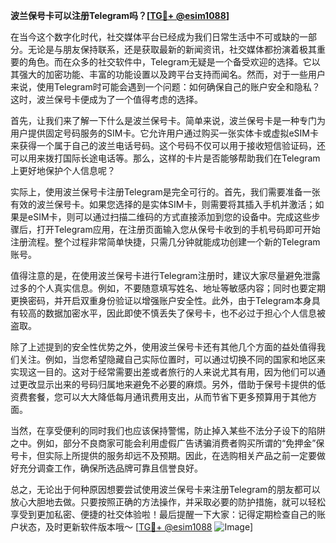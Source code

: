 **波兰保号卡可以注册Telegram吗？[[TG💪+ @esim1088](https://t.me/s/esim1088)]**

在当今这个数字化时代，社交媒体平台已经成为我们日常生活中不可或缺的一部分。无论是与朋友保持联系，还是获取最新的新闻资讯，社交媒体都扮演着极其重要的角色。而在众多的社交软件中，Telegram无疑是一个备受欢迎的选择。它以其强大的加密功能、丰富的功能设置以及跨平台支持而闻名。然而，对于一些用户来说，使用Telegram时可能会遇到一个问题：如何确保自己的账户安全和隐私？这时，波兰保号卡便成为了一个值得考虑的选择。

首先，让我们来了解一下什么是波兰保号卡。简单来说，波兰保号卡是一种专门为用户提供固定号码服务的SIM卡。它允许用户通过购买一张实体卡或虚拟eSIM卡来获得一个属于自己的波兰电话号码。这个号码不仅可以用于接收短信验证码，还可以用来拨打国际长途电话等。那么，这样的卡片是否能够帮助我们在Telegram上更好地保护个人信息呢？

实际上，使用波兰保号卡注册Telegram是完全可行的。首先，我们需要准备一张有效的波兰保号卡。如果您选择的是实体SIM卡，则需要将其插入手机并激活；如果是eSIM卡，则可以通过扫描二维码的方式直接添加到您的设备中。完成这些步骤后，打开Telegram应用，在注册页面输入您从保号卡收到的手机号码即可开始注册流程。整个过程非常简单快捷，只需几分钟就能成功创建一个新的Telegram账号。

值得注意的是，在使用波兰保号卡进行Telegram注册时，建议大家尽量避免泄露过多的个人真实信息。例如，不要随意填写姓名、地址等敏感内容；同时也要定期更换密码，并开启双重身份验证以增强账户安全性。此外，由于Telegram本身具有较高的数据加密水平，因此即使不慎丢失了保号卡，也不必过于担心个人信息被盗取。

除了上述提到的安全性优势之外，使用波兰保号卡还有其他几个方面的益处值得我们关注。例如，当您希望隐藏自己实际位置时，可以通过切换不同的国家和地区来实现这一目的。这对于经常需要出差或者旅行的人来说尤其有用，因为他们可以通过更改显示出来的号码归属地来避免不必要的麻烦。另外，借助于保号卡提供的低资费套餐，您可以大大降低每月通讯费用支出，从而节省下更多预算用于其他方面。

当然，在享受便利的同时我们也应该保持警惕，防止掉入某些不法分子设下的陷阱之中。例如，部分不良商家可能会利用虚假广告诱骗消费者购买所谓的“免押金”保号卡，但实际上所提供的服务却远不及预期。因此，在选购相关产品之前一定要做好充分调查工作，确保所选品牌可靠且信誉良好。

总之，无论出于何种原因想要尝试使用波兰保号卡来注册Telegram的朋友都可以放心大胆地去做。只要按照正确的方法操作，并采取必要的防护措施，就可以轻松享受到更加私密、便捷的社交体验啦！最后提醒一下大家：记得定期检查自己的账户状态，及时更新软件版本哦～ [[TG💪+ @esim1088](https://t.me/s/esim1088) ![Image](https://i.postimg.cc/4NQfJmqS/Snipaste-2025-05-13-00-14-12.png)]
